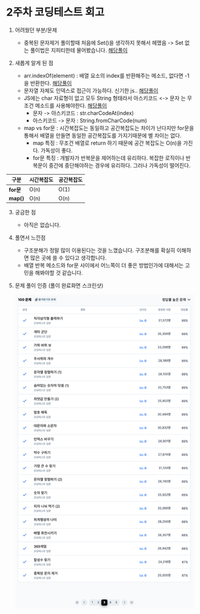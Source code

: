 # 2주차 코딩테스트 회고

1. 어려웠던 부분/문제
    - 중복된 문자제거 풀이할때 처음에 Set()을 생각하지 못해서 헤맸음 
        -> Set 없는 풀이법은 지피티한테 물어봤습니다. [해당풀이](./solution/중복된문자제거.js)

2. 새롭게 알게 된 점
    - arr.indexOf(element) : 배열 요소의 index를 반환해주는 메소드, 없다면 -1 을 반환한다. [해당풀이](./solution/숫자찾기.js)
    - 문자열 자체도 인덱스로 접근이 가능하다. 신기한 js.. [해당풀이](./solution/외계행성의나이.js)
    - JS에는 char 자료형이 없고 모두 String 형태라서 아스키코드 <-> 문자 는 무조건 메소드를 사용해야한다. [해당풀이](./solution/외계행성의나이.js)
        - 문자 -> 아스키코드 : str.charCodeAt(index)
        - 아스키코드 -> 문자 : String.fromCharCode(num)
    - map vs for문 : 시간복잡도는 동일하고 공간복잡도는 차이가 난다지만 for문을 통해서 배열을 만들면 동일한 공간복잡도를 가지기때문에 별 차이는 없다.
        - map 특징 : 무조건 배열로 return 하기 때문에 공간 복잡도는 O(n)을 가진다. 가독성이 좋다. 
        - for문 특징 : 개발자가 반복문을 제어하는데 유리하다. 복잡한 로직이나 반복문이 중간에 중단해야하는 경우에 유리하다. 그러나 가독성이 떨어진다.  

| 구분        | 시간복잡도 | 공간복잡도 |
| --------- | ----- | ----- |
| **for문**  | O(n)  | O(1)  |
| **map()** | O(n)  | O(n)  |


3. 궁금한 점
    - 아직은 없습니다.

4. 풀면서 느낀점
    - 구조분해가 정말 많이 이용된다는 것을 느꼈습니다. 구조분해를 확실히 이해하면 많은 곳에 쓸 수 있다고 생각합니다. 
    - 배열 반복 메소드와 for문 사이에서 어느쪽이 더 좋은 방법인가에 대해서는 고민을 해봐야할 것 같습니다.

5. 문제 풀이 인증 (풀이 완료화면 스크린샷)
    
    ![3주차 코딩테스트 스크린샷.png](./3week_test_screenshot.png)
